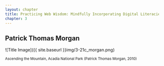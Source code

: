```yaml
---
layout: chapter
title: Practicing Web Wisdom: Mindfully Incorporating Digital Literacies into the Classroom
chapter: 3
---
```


Patrick Thomas Morgan
---------------------
![Title Image]({{ site.baseurl }}img/3-21c_morgan.png)

<sub>Ascending the Mountain, Acadia National Park (Patrick Thomas Morgan, 2010)</sub>

